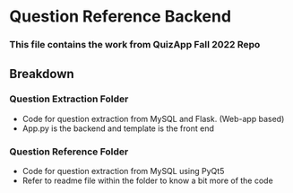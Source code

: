 # Question Reference Backend

### This file contains the work from QuizApp Fall 2022 Repo ###

## Breakdown

### Question Extraction Folder

- Code for question extraction from MySQL and Flask. (Web-app based)
- App.py is the backend and template is the front end

### Question Reference Folder

- Code for question extraction from MySQL using PyQt5
- Refer to readme file within the folder to know a bit more of the code
